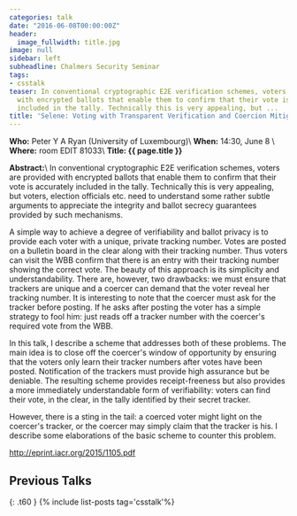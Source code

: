 ```yaml
---
categories: talk
date: "2016-06-08T00:00:00Z"
header:
  image_fullwidth: title.jpg
image: null
sidebar: left
subheadline: Chalmers Security Seminar
tags:
- csstalk
teaser: In conventional cryptographic E2E verification schemes, voters are provided
  with encrypted ballots that enable them to confirm that their vote is accurately
  included in the tally. Technically this is very appealing, but ...
title: 'Selene: Voting with Transparent Verification and Coercion Mitigation'
---
```

**Who:** Peter Y A Ryan (University of Luxembourg)\\
**When:**  14:30, June 8   \\
**Where:** room EDIT 81033\\
**Title: {{ page.title }}**

**Abstract:**\\
In conventional cryptographic E2E verification schemes, voters are
 provided with encrypted ballots that enable them to confirm that their
 vote is accurately included in the tally. Technically this is very
 appealing, but voters, election officials etc. need to understand some
 rather subtle arguments to appreciate the integrity and ballot
 secrecy guarantees provided by such mechanisms.

 A simple way to achieve a degree of verifiability and ballot privacy is
 to provide each voter with a unique, private tracking number. Votes are
 posted on a bulletin board in the clear along with their tracking
 number. Thus voters can visit the WBB confirm that there is an entry
 with their tracking number showing the correct vote. The beauty of this
 approach is its simplicity and understandability. There are, however,
 two drawbacks: we must ensure that trackers are unique and a coercer can
 demand that the voter reveal her tracking number. It is interesting to
 note that the coercer must ask for the tracker before posting. If he
 asks after posting the voter has a simple strategy to fool him: just
 reads off a tracker number with the coercer's required vote from the WBB.

 In this talk, I describe a scheme that addresses both of these problems.
 The main idea is to close off the coercer's window of opportunity by
 ensuring that the voters only learn their tracker numbers after votes
 have been posted. Notification of the trackers must provide high
 assurance but be deniable. The resulting scheme provides
 receipt-freeness but also provides a more immediately understandable
 form of verifiability: voters can find their vote, in the clear, in the
 tally identified by their secret tracker.

 However, there is a sting in the tail: a coerced voter might light on
 the coercer's tracker, or the coercer may simply claim that the tracker
 is his. I describe some elaborations of the basic scheme to counter this
 problem.

 http://eprint.iacr.org/2015/1105.pdf


## Previous Talks
{: .t60 }
{% include list-posts tag='csstalk'%}
